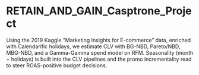# RETAIN_AND_GAIN_Casptrone_Project
Using the 2019 Kaggle “Marketing Insights for E-commerce” data, enriched with Calendarific holidays, we estimate CLV with BG-NBD, Pareto/NBD, MBG-NBD, and a Gamma-Gamma spend model on RFM. Seasonality (month + holidays) is built into the CLV pipelines and the promo incrementality read to steer ROAS-positive budget decisions.
